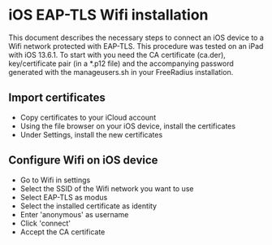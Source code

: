 # iOS EAP-TLS Wifi installation
This document describes the necessary steps to connect an iOS device to a Wifi network protected with EAP-TLS. This procedure was tested on an iPad with iOS 13.6.1. To start with you need the CA certificate (ca.der), key/certificate pair (in a *.p12 file) and the accompanying password generated with the manageusers.sh in your FreeRadius installation.

## Import certificates
- Copy certificates to your iCloud account
- Using the file browser on your iOS device, install the certificates
- Under Settings, install the new certificates

## Configure Wifi on iOS device
- Go to Wifi in settings
- Select the SSID of the Wifi network you want to use
- Select EAP-TLS as modus
- Select the installed certificate as identity
- Enter 'anonymous' as username
- Click 'connect'
- Accept the CA certificate
